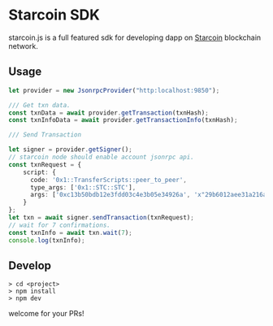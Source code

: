 # Starcoin SDK

starcoin.js is a full featured sdk for developing dapp on [Starcoin](https://github.com/starcoinorg/starcoin) blockchain network.

## Usage

``` typescript
let provider = new JsonrpcProvider("http:localhost:9850");

/// Get txn data.
const txnData = await provider.getTransaction(txnHash);
const txnInfoData = await provider.getTransactionInfo(txnHash);

/// Send Transaction

let signer = provider.getSigner();
// starcoin node should enable account jsonrpc api.
const txnRequest = {
    script: {
      code: '0x1::TransferScripts::peer_to_peer',
      type_args: ['0x1::STC::STC'],
      args: ['0xc13b50bdb12e3fdd03c4e3b05e34926a', 'x"29b6012aee31a216af67c3d05e21a092c13b50bdb12e3fdd03c4e3b05e34926a"', '100000u128'],
    }    
};
let txn = await signer.sendTransaction(txnRequest);
// wait for 7 confirmations.
const txnInfo = await txn.wait(7);
console.log(txnInfo);
```

## Develop

```shell
> cd <project>
> npm install
> npm dev
```

welcome for your PRs! 
